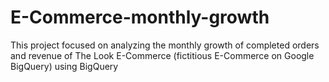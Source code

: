 # E-Commerce-monthly-growth
This project focused on analyzing the monthly growth of completed orders and revenue of The Look E-Commerce (fictitious E-Commerce on Google BigQuery) using BigQuery
